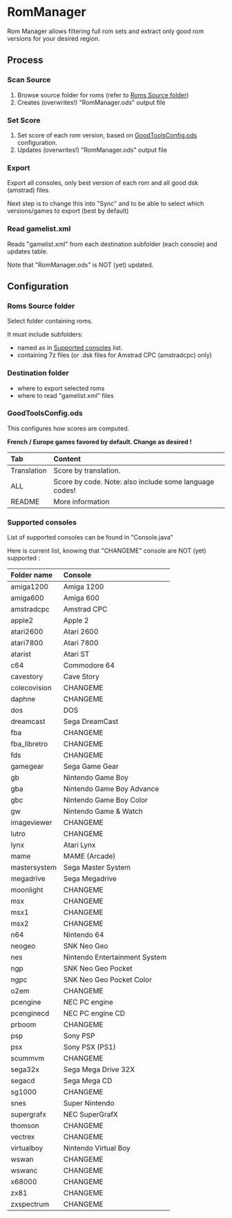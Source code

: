 # RomManager

Rom Manager allows filtering full rom sets and extract only good rom versions for your desired region.

## Process

### Scan Source

1) Browse source folder for roms (refer to [Roms Source folder](#roms-source-folder))
1) Creates (overwrites!) "RomManager.ods" output file

### Set Score

1) Set score of each rom version, based on [GoodToolsConfig.ods](#GoodToolsConfig) configuration.
1) Updates (overwrites!) "RomManager.ods" output file

### Export

Export all consoles, only best version of each rom and all good dsk (amstrad) files.

Next step is to change this into "Sync" and to be able to select which versions/games to export (best by default)

### Read gamelist.xml

Reads "gamelist.xml" from each destination subfolder (each console) and updates table. 

Note that "RomManager.ods" is NOT (yet) updated.

## Configuration

### <a name="roms-source-folder"></a>  Roms Source folder

Select folder containing roms. 

It must include subfolders:

* named as in [Supported consoles](#supported-consoles) list.
* containing 7z files (or .dsk files for Amstrad CPC (amstradcpc) only)

### Destination folder

* where to export selected roms
* where to read "gamelist.xml" files

### <a name="GoodToolsConfig"></a> GoodToolsConfig.ods

This configures how scores are computed. 

**French / Europe games favored by default. Change as desired !**

| Tab | Content |
| :--- |:---|
| Translation | Score by translation. |
| ALL | Score by code. Note: also include some language codes! |
| README | More information |

### <a name="supported-consoles"></a> Supported consoles

List of supported consoles can be found in "Console.java" 

Here is current list, knowing that "CHANGEME" console are NOT (yet) supported :

| Folder name | Console |
| :--- |:---|
| amiga1200 | Amiga 1200 |
| amiga600 | Amiga 600 |
| amstradcpc | Amstrad CPC |
| apple2 | Apple 2 |
| atari2600 | Atari 2600 |
| atari7800 | Atari 7800 |
| atarist | Atari ST |
| c64 | Commodore 64 |
| cavestory | Cave Story |
| colecovision | CHANGEME |
| daphne | CHANGEME |
| dos | DOS |
| dreamcast | Sega DreamCast |
| fba | CHANGEME |
| fba_libretro | CHANGEME |
| fds | CHANGEME |
| gamegear | Sega Game Gear |
| gb | Nintendo Game Boy |
| gba | Nintendo Game Boy Advance |
| gbc | Nintendo Game Boy Color |
| gw | Nintendo Game & Watch |
| imageviewer | CHANGEME |
| lutro | CHANGEME |
| lynx | Atari Lynx |
| mame | MAME (Arcade) |
| mastersystem | Sega Master System |
| megadrive | Sega Megadrive |
| moonlight | CHANGEME |
| msx | CHANGEME |
| msx1 | CHANGEME |
| msx2 | CHANGEME |
| n64 | Nintendo 64 |
| neogeo | SNK Neo Geo |
| nes | Nintendo Entertainment System |
| ngp | SNK Neo Geo Pocket |
| ngpc | SNK Neo Geo Pocket Color |
| o2em | CHANGEME |
| pcengine | NEC PC engine |
| pcenginecd | NEC PC engine CD |
| prboom | CHANGEME |
| psp | Sony PSP |
| psx | Sony PSX (PS1) |
| scummvm | CHANGEME |
| sega32x | Sega Mega Drive 32X |
| segacd | Sega Mega CD |
| sg1000 | CHANGEME |
| snes | Super Nintendo |
| supergrafx | NEC SuperGrafX |
| thomson | CHANGEME |
| vectrex | CHANGEME |
| virtualboy | Nintendo Virtual Boy |
| wswan | CHANGEME |
| wswanc | CHANGEME |
| x68000 | CHANGEME |
| zx81 | CHANGEME |
| zxspectrum | CHANGEME |

